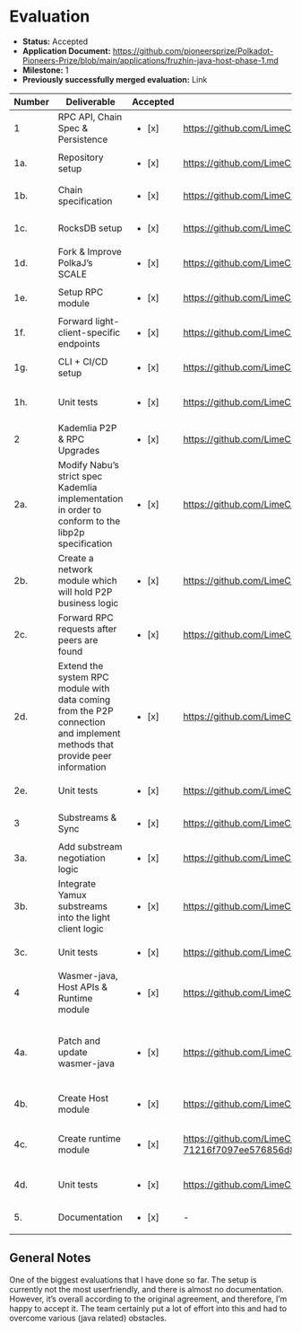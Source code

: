 # Evaluation

- **Status:** Accepted
- **Application Document:** https://github.com/pioneersprize/Polkadot-Pioneers-Prize/blob/main/applications/fruzhin-java-host-phase-1.md 
- **Milestone:** 1
- **Previously successfully merged evaluation:** Link

| Number | Deliverable | Accepted | Link | Evaluation Notes |
| ------ | ----------- | -------- | ---- |----------------- |
| 1 |  RPC API, Chain Spec & Persistence |<ul><li>[x] </li></ul>| https://github.com/LimeChain/Fruzhin | Correct |
| 1a. | Repository setup |<ul><li>[x] </li></ul>| https://github.com/LimeChain/Fruzhin | Done, Including a nice logo |
| 1b. | Chain specification |<ul><li>[x] </li></ul>| https://github.com/LimeChain/Fruzhin/blob/dev/src/main/java/com/limechain/chain/ChainSpec.java | … |
| 1c. | RocksDB setup |<ul><li>[x] </li></ul>| https://github.com/LimeChain/Fruzhin/blob/dev/src/main/java/com/limechain/storage/DBInitializer.java | … |
| 1d. | Fork & Improve PolkaJ’s SCALE | <ul><li>[x] </li></ul> | https://github.com/LimeChain/Fruzhin/tree/dev/src/main/java/com/limechain/sync/warpsync/scale | https://github.com/limechain/polkaj |
| 1e. | Setup RPC module | <ul><li>[x] </li></ul> | https://github.com/LimeChain/Fruzhin/blob/dev/src/main/java/com/limechain/rpc/methods/RPCMethodsImpl.java | … |
| 1f. | Forward light-client-specific endpoints| <ul><li>[x] </li></ul> | https://github.com/LimeChain/Fruzhin/blob/dev/src/main/java/com/limechain/rpc/server/RpcWsHandler.java | … |
| 1g. | CLI + CI/CD setup | <ul><li>[x] </li></ul> | https://github.com/LimeChain/Fruzhin/actions/workflows/gradle.yml | … |
| 1h. | Unit tests | <ul><li>[x] </li></ul> | https://github.com/LimeChain/Fruzhin/tree/dev/src/test/java/com/limechain | Linking to the general tests directory as there are too many files to list here |
| 2 |  Kademlia P2P & RPC Upgrades |<ul><li>[x] </li></ul>| https://github.com/LimeChain/Fruzhin | Correct |
| 2a. | Modify Nabu’s strict spec Kademlia implementation in order to conform to the libp2p specification | <ul><li>[x] </li></ul> | https://github.com/LimeChain/nabu/blob/master/src/main/java/org/peergos/protocol/dht/Kademlia.java | … |
| 2b. | Create a network module which will hold P2P business logic | <ul><li>[x] </li></ul> | https://github.com/LimeChain/Fruzhin/blob/dev/src/main/java/com/limechain/network/Network.java | … |
| 2c. | Forward RPC requests after peers are found | <ul><li>[x] </li></ul> | https://github.com/LimeChain/Fruzhin/blob/dev/src/main/java/com/limechain/rpc/subscriptions/chainhead/ChainHeadRpcImpl.java | … |
| 2d. | Extend the system RPC module with data coming from the P2P connection and implement methods that provide peer information | <ul><li>[x] </li></ul> | https://github.com/LimeChain/Fruzhin/blob/dev/src/main/java/com/limechain/rpc/methods/system/SystemRPCImpl.java | … |
| 2e. | Unit tests | <ul><li>[x] </li></ul> | https://github.com/LimeChain/Fruzhin/blob/dev/src/test/java/com/limechain/network/kad/KademliaServiceTest.java | … |
| 3 |  Substreams & Sync |<ul><li>[x] </li></ul>| https://github.com/LimeChain/Fruzhin | Correct |
| 3a. | Add substream negotiation logic | <ul><li>[x] </li></ul> | https://github.com/LimeChain/Fruzhin/blob/dev/src/main/java/com/limechain/network/protocol/warp/WarpSync.java | … |
| 3b. | Integrate Yamux substreams into the light client logic | <ul><li>[x] </li></ul> | https://github.com/LimeChain/Fruzhin/blob/dev/src/main/java/com/limechain/network/Network.java#L90 | … |
| 3c. | Unit tests | <ul><li>[x] </li></ul> | https://github.com/LimeChain/Fruzhin/tree/dev/src/test/java/com/limechain/network/protocol | … |
| 4 |  Wasmer-java, Host APIs & Runtime module |<ul><li>[x] </li></ul>| https://github.com/LimeChain/Fruzhin | Correct |
| 4a. | Patch and update wasmer-java | <ul><li>[x] </li></ul> | https://github.com/LimeChain/wasmer-java/blob/dev/src/java/org/wasmer/ImportObject.java#L73 | Link points to the added MemoryImport static class because that was one of bigger changes that needed to be made in the repo, the other changes are too small to warrant a link. |
| 4b. | Create Host module | <ul><li>[x] </li></ul> | https://github.com/LimeChain/Fruzhin/blob/dev/src/main/java/com/limechain/runtime/hostapi/HostApi.java | … |
| 4c. | Create runtime module | <ul><li>[x] </li></ul> | https://github.com/LimeChain/Fruzhin/commit/633397721b7650c0919556ece3c3c7f49c9ab4de#diff-71216f7097ee576856d8481dabe8cfd48ba44259ae759e6692148fa9f5df3e26R194 | The reason this is the only milestone linked with a commit hash is because it’s the only functionality that’s not merged yet. |
| 4d. | Unit tests | <ul><li>[x] </li></ul> | https://github.com/LimeChain/wasmer-java/tree/dev/test/org/wasmer | … |
| 5. | Documentation | <ul><li>[x] </li></ul> | - | Very little inline document, mostly TODOs.  |


## General Notes

One of the biggest evaluations that I have done so far. The setup is currently not the most userfriendly, and there is almost no documentation. However, it’s overall according to the original agreement, and therefore, I’m happy to accept it. The team certainly put a lot of effort into this and had to overcome various (java related) obstacles. 
